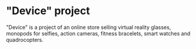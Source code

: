 # "Device" project

"Device" is a project of an online store selling virtual reality glasses, monopods for selfies, action cameras, fitness bracelets, smart watches and quadrocopters.

